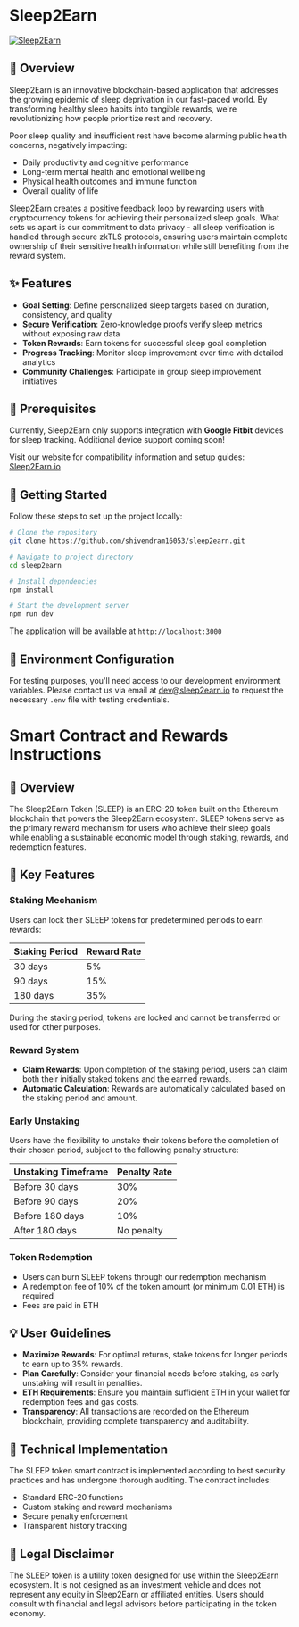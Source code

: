 # Sleep2Earn


[![Sleep2Earn](https://img.youtube.com/vi/wT-9Bira1IA/0.jpg)](https://www.youtube.com/watch?v=wT-9Bira1IA)

## 🌙 Overview

Sleep2Earn is an innovative blockchain-based application that addresses the growing epidemic of sleep deprivation in our fast-paced world. By transforming healthy sleep habits into tangible rewards, we're revolutionizing how people prioritize rest and recovery.

Poor sleep quality and insufficient rest have become alarming public health concerns, negatively impacting:
- Daily productivity and cognitive performance
- Long-term mental health and emotional wellbeing
- Physical health outcomes and immune function
- Overall quality of life

Sleep2Earn creates a positive feedback loop by rewarding users with cryptocurrency tokens for achieving their personalized sleep goals. What sets us apart is our commitment to data privacy - all sleep verification is handled through secure zkTLS protocols, ensuring users maintain complete ownership of their sensitive health information while still benefiting from the reward system.

## ✨ Features

- **Goal Setting**: Define personalized sleep targets based on duration, consistency, and quality
- **Secure Verification**: Zero-knowledge proofs verify sleep metrics without exposing raw data
- **Token Rewards**: Earn tokens for successful sleep goal completion
- **Progress Tracking**: Monitor sleep improvement over time with detailed analytics
- **Community Challenges**: Participate in group sleep improvement initiatives

## 🔧 Prerequisites

Currently, Sleep2Earn only supports integration with **Google Fitbit** devices for sleep tracking. Additional device support coming soon!

Visit our website for compatibility information and setup guides: [Sleep2Earn.io](https://sleep2earn.vercel.app/) 

## 🚀 Getting Started

Follow these steps to set up the project locally:

```bash
# Clone the repository
git clone https://github.com/shivendram16053/sleep2earn.git

# Navigate to project directory
cd sleep2earn

# Install dependencies
npm install

# Start the development server
npm run dev
```

The application will be available at `http://localhost:3000`

## 🔐 Environment Configuration

For testing purposes, you'll need access to our development environment variables. Please contact us via email at dev@sleep2earn.io to request the necessary `.env` file with testing credentials.

# Smart Contract and Rewards Instructions

## 📝 Overview

The Sleep2Earn Token (SLEEP) is an ERC-20 token built on the Ethereum blockchain that powers the Sleep2Earn ecosystem. SLEEP tokens serve as the primary reward mechanism for users who achieve their sleep goals while enabling a sustainable economic model through staking, rewards, and redemption features.

## 🔑 Key Features

### Staking Mechanism

Users can lock their SLEEP tokens for predetermined periods to earn rewards:

| Staking Period | Reward Rate |
|----------------|-------------|
| 30 days        | 5%          |
| 90 days        | 15%         |
| 180 days       | 35%         |

During the staking period, tokens are locked and cannot be transferred or used for other purposes.

### Reward System

- **Claim Rewards**: Upon completion of the staking period, users can claim both their initially staked tokens and the earned rewards.
- **Automatic Calculation**: Rewards are automatically calculated based on the staking period and amount.

### Early Unstaking

Users have the flexibility to unstake their tokens before the completion of their chosen period, subject to the following penalty structure:

| Unstaking Timeframe | Penalty Rate |
|---------------------|--------------|
| Before 30 days      | 30%          |
| Before 90 days      | 20%          |
| Before 180 days     | 10%          |
| After 180 days      | No penalty   |

### Token Redemption

- Users can burn SLEEP tokens through our redemption mechanism
- A redemption fee of 10% of the token amount (or minimum 0.01 ETH) is required
- Fees are paid in ETH


## 💡 User Guidelines

- **Maximize Rewards**: For optimal returns, stake tokens for longer periods to earn up to 35% rewards.
- **Plan Carefully**: Consider your financial needs before staking, as early unstaking will result in penalties.
- **ETH Requirements**: Ensure you maintain sufficient ETH in your wallet for redemption fees and gas costs.
- **Transparency**: All transactions are recorded on the Ethereum blockchain, providing complete transparency and auditability.

## 🔧 Technical Implementation

The SLEEP token smart contract is implemented according to best security practices and has undergone thorough auditing. The contract includes:

- Standard ERC-20 functions
- Custom staking and reward mechanisms
- Secure penalty enforcement
- Transparent history tracking


## 📜 Legal Disclaimer

The SLEEP token is a utility token designed for use within the Sleep2Earn ecosystem. It is not designed as an investment vehicle and does not represent any equity in Sleep2Earn or affiliated entities. Users should consult with financial and legal advisors before participating in the token economy.
